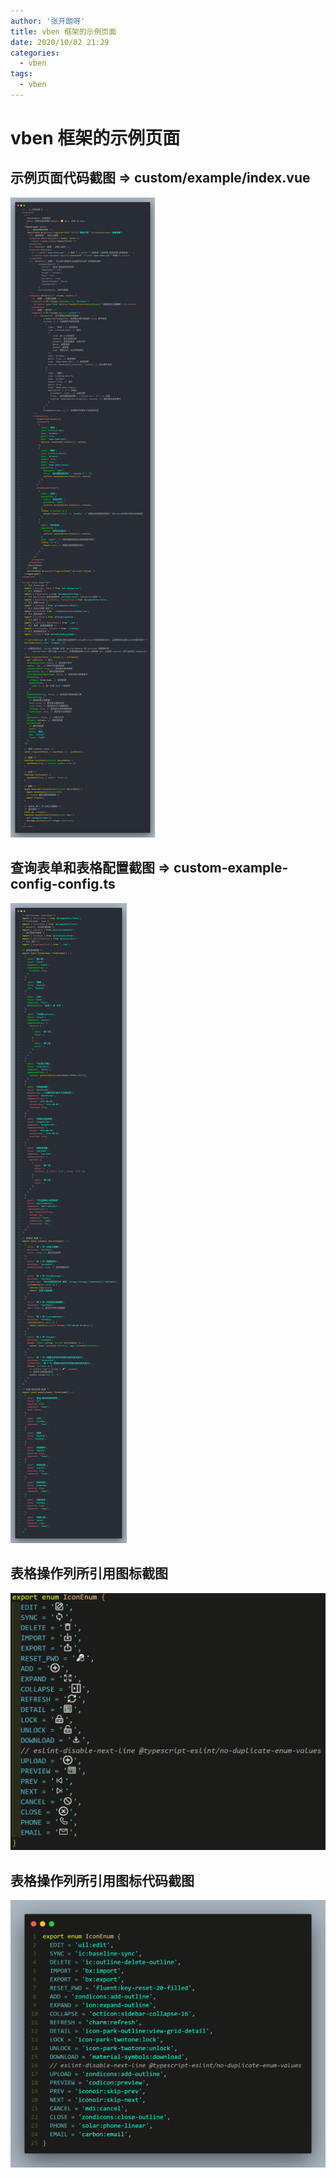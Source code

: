 ```yaml
---
author: '张开朗呀'
title: vben 框架的示例页面
date: 2020/10/02 21:29
categories:
  - vben
tags:
  - vben
---
```


<BackTop />

# vben 框架的示例页面

## 示例页面代码截图 => custom/example/index.vue

![image](images/custom-example-index.vue.png)

## 查询表单和表格配置截图 => custom-example-config-config.ts

![image](images/custom-example-config-index.ts.png)

## 表格操作列所引用图标截图

![image](images/IconEnum-icon.png)

## 表格操作列所引用图标代码截图

![image](images/IconEnum.png)
